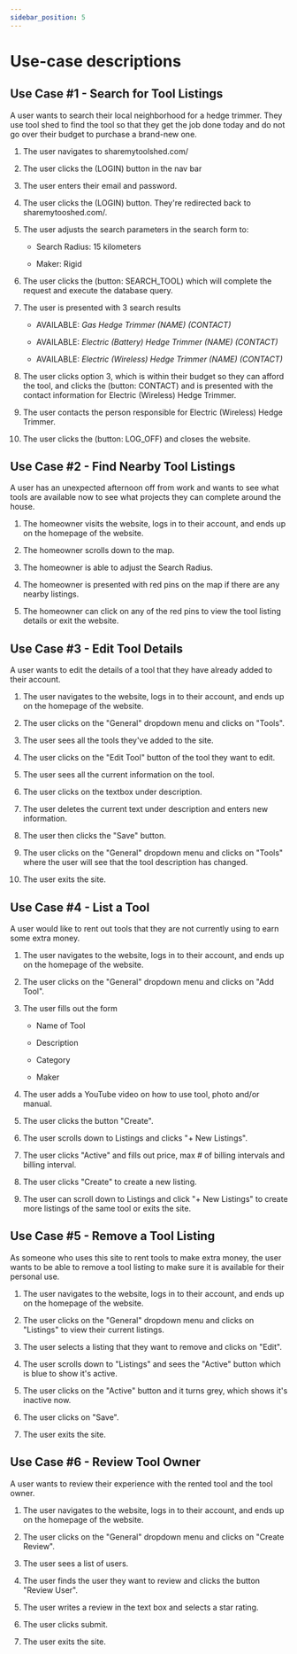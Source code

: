 ```yaml
---
sidebar_position: 5
---
```


# Use-case descriptions
## Use Case #1  - Search for Tool Listings

A user wants to search their local neighborhood for a hedge trimmer. They use tool shed to find the tool so that they get the job done today and do not go over their budget to purchase a brand-new one. 

1. The user navigates to sharemytoolshed.com/

2. The user clicks the (LOGIN) button in the nav bar

3. The user enters their email and password. 

4. The user clicks the (LOGIN) button. They're redirected back to sharemytooshed.com/.

5. The user adjusts the search parameters in the search form to: 

    - Search Radius: 15 kilometers

    - Maker: Rigid

6. The user clicks the (button: SEARCH_TOOL) which will complete the request and execute the database query. 

7. The user is presented with 3 search results 

    - AVAILABLE: <i>Gas Hedge Trimmer (NAME) (CONTACT)</i> 

    - AVAILABLE: <i>Electric (Battery) Hedge Trimmer (NAME) (CONTACT)</i> 

    - AVAILABLE: <i>Electric (Wireless) Hedge Trimmer (NAME) (CONTACT)</i> 

8. The user clicks option 3, which is within their budget so they can afford the tool, and clicks the (button: CONTACT) and is presented with the contact information for Electric (Wireless) Hedge Trimmer. 

9. The user contacts the person responsible for Electric (Wireless) Hedge Trimmer. 

10. The user clicks the (button: LOG_OFF) and closes the website. 




## Use Case #2  - Find Nearby Tool Listings

A user has an unexpected afternoon off from work and wants to see what tools are available now to see what projects they can complete around the house. 

1. The homeowner visits the website, logs in to their account, and ends up on the homepage of the website.

2. The homeowner scrolls down to the map.

4. The homeowner is able to adjust the Search Radius.

5. The homeowner is presented with red pins on the map if there are any nearby listings.

6. The homeowner can click on any of the red pins to view the tool listing details or exit the website.


 

## Use Case #3 - Edit Tool Details

A user wants to edit the details of a tool that they have already added to their account. 

1. The user navigates to the website, logs in to their account, and ends up on the homepage of the website. 

2. The user clicks on the "General" dropdown menu and clicks on "Tools". 

3. The user sees all the tools they've added to the site.

4. The user clicks on the "Edit Tool" button of the tool they want to edit.

5. The user sees all the current information on the tool. 

6. The user clicks on the textbox under description.

7. The user deletes the current text under description and enters new information. 

8. The user then clicks the "Save" button.

9. The user clicks on the "General" dropdown menu and clicks on "Tools" where the user will see that the tool description has changed.

10. The user exits the site.




## Use Case #4 - List a Tool

A user would like to rent out tools that they are not currently using to earn some extra money. 

1. The user navigates to the website, logs in to their account, and ends up on the homepage of the website. 

2. The user clicks on the "General" dropdown menu and clicks on "Add Tool". 

3. The user fills out the form

    - Name of Tool 

    - Description 

    - Category

    - Maker

3. The user adds a YouTube video on how to use tool, photo and/or manual.

4. The user clicks the button "Create".

5. The user scrolls down to Listings and clicks "+ New Listings".

6. The user clicks "Active" and fills out price, max # of billing intervals and billing interval.

7. The user clicks "Create" to create a new listing.

5. The user can scroll down to Listings and click "+ New Listings" to create more listings of the same tool or exits the site.

 


 ## Use Case #5 - Remove a Tool Listing

As someone who uses this site to rent tools to make extra money, the user wants to be able to remove a tool listing to make sure it is available for their personal use. 

1. The user navigates to the website, logs in to their account, and ends up on the homepage of the website.  

2. The user clicks on the "General" dropdown menu and clicks on "Listings" to view their current listings. 

3. The user selects a listing that they want to remove and clicks on "Edit".

4. The user scrolls down to "Listings" and sees the "Active" button which is blue to show it's active.

5. The user clicks on the "Active" button and it turns grey, which shows it's inactive now.

6. The user clicks on "Save".

7. The user exits the site.


 

## Use Case #6 - Review Tool Owner

A user wants to review their experience with the rented tool and the tool owner.

1. The user navigates to the website, logs in to their account, and ends up on the homepage of the website. 

2. The user clicks on the "General" dropdown menu and clicks on "Create Review". 

3. The user sees a list of users.

4. The user finds the user they want to review and clicks the button "Review User".

5. The user writes a review in the text box and selects a star rating. 

6. The user clicks submit. 

7. The user exits the site.


